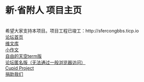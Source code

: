 <html>
<head>
<link href="http://sfercongbbs.ticp.io/static/css/pincong/img/favicon.ico?v=20210316" rel="shortcut icon" type="image/x-icon" />
<body>
<h1 class = "color:white;">新·省附人 项目主页</h1><br>
希望大家支持本项目。项目工程已竣工：http://sfercongbbs.ticp.io
<br><a href="http://sfercongbbs.ticp.io">论坛首页</a><br>
<a href="http://sfercongbbs.ticp.io/wiki">维文库</a><br>
<a href="https://sf-er.github.io/zuowen">小作文</a><br>
<a href="telnet://http://100e3dc9.all123.net:23">自由的天空term版</a><br>
<a href="http://gx6vlbrq7kizkddzc22oeytyymbx622qgqljicv2p2lfdfm5htxyr3yd.onion">论坛匿名版（无法通过一般浏览器访问）</a><br>
<a href="https://sf-er.github.io/cupid">Cupid Project</a><br>
<a href="https://sf-er.github.io/donate">捐助我们</a>
